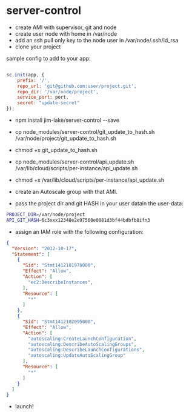 # server-control

* create AMI with supervisor, git and node
* create user node with home in /var/node
* add an ssh pull only key to the node user in /var/node/.ssh/id_rsa
* clone your project

sample config to add to your app:

```javascript

sc.init(app, {
	prefix: '/',
    repo_url: 'git@github.com:user/project.git',
    repo_dir: '/var/node/project',
    service_port: port,
    secret: "update-secret"
});

```

* npm install jim-lake/server-control --save
* cp node_modules/server-control/git_update_to_hash.sh /var/node/project/git_update_to_hash.sh
* chmod +x git_update_to_hash.sh
* cp node_modules/server-control/api_update.sh /var/lib/cloud/scripts/per-instance/api_update.sh
* chmod +x /var/lib/cloud/scripts/per-instance/api_update.sh 

* create an Autoscale group with that AMI.
* pass the project dir and git HASH in your user datain the user-data:
```bash
PROJECT_DIR=/var/node/project
API_GIT_HASH=6c3xxx12348e2e97560e0081d3bf44bdbfb8ifn3
```
* assign an IAM role with the following configuration:
```json
{
  "Version": "2012-10-17",
  "Statement": [
    {
      "Sid": "Stmt1412101976000",
      "Effect": "Allow",
      "Action": [
        "ec2:DescribeInstances",
      ],
      "Resource": [
        "*"
      ]
    },
    {
      "Sid": "Stmt1412102095000",
      "Effect": "Allow",
      "Action": [
        "autoscaling:CreateLaunchConfiguration",
        "autoscaling:DescribeAutoScalingGroups",
        "autoscaling:DescribeLaunchConfigurations",
        "autoscaling:UpdateAutoScalingGroup"
      ],
      "Resource": [
        "*"
      ]
    }
  ]
}
```

* launch!
